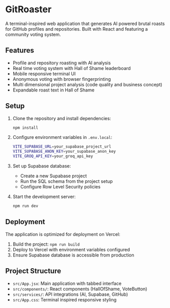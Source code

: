 # GitRoaster

A terminal-inspired web application that generates AI powered brutal roasts for GitHub profiles and repositories. Built with React and featuring a community voting system.

## Features

- Profile and repository roasting with AI analysis
- Real time voting system with Hall of Shame leaderboard
- Mobile responsive terminal UI
- Anonymous voting with browser fingerprinting
- Multi dimensional project analysis (code quality and business concept)
- Expandable roast text in Hall of Shame


## Setup

1. Clone the repository and install dependencies:
   ```bash
   npm install
   ```

2. Configure environment variables in `.env.local`:
   ```bash
   VITE_SUPABASE_URL=your_supabase_project_url
   VITE_SUPABASE_ANON_KEY=your_supabase_anon_key
   VITE_GROQ_API_KEY=your_groq_api_key
   ```

3. Set up Supabase database:
   - Create a new Supabase project
   - Run the SQL schema from the project setup
   - Configure Row Level Security policies

4. Start the development server:
   ```bash
   npm run dev
   ```

## Deployment

The application is optimized for deployment on Vercel:

1. Build the project: `npm run build`
2. Deploy to Vercel with environment variables configured
3. Ensure Supabase database is accessible from production

## Project Structure

- `src/App.jsx`: Main application with tabbed interface
- `src/components/`: React components (HallOfShame, VoteButton)
- `src/services/`: API integrations (AI, Supabase, GitHub)
- `src/App.css`: Terminal inspired responsive styling

